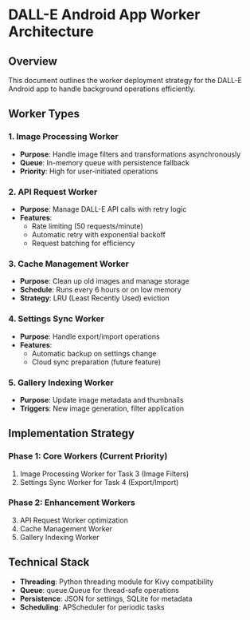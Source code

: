 # DALL-E Android App Worker Architecture

## Overview
This document outlines the worker deployment strategy for the DALL-E Android app to handle background operations efficiently.

## Worker Types

### 1. Image Processing Worker
- **Purpose**: Handle image filters and transformations asynchronously
- **Queue**: In-memory queue with persistence fallback
- **Priority**: High for user-initiated operations

### 2. API Request Worker
- **Purpose**: Manage DALL-E API calls with retry logic
- **Features**: 
  - Rate limiting (50 requests/minute)
  - Automatic retry with exponential backoff
  - Request batching for efficiency

### 3. Cache Management Worker
- **Purpose**: Clean up old images and manage storage
- **Schedule**: Runs every 6 hours or on low memory
- **Strategy**: LRU (Least Recently Used) eviction

### 4. Settings Sync Worker
- **Purpose**: Handle export/import operations
- **Features**:
  - Automatic backup on settings change
  - Cloud sync preparation (future feature)

### 5. Gallery Indexing Worker
- **Purpose**: Update image metadata and thumbnails
- **Triggers**: New image generation, filter application

## Implementation Strategy

### Phase 1: Core Workers (Current Priority)
1. Image Processing Worker for Task 3 (Image Filters)
2. Settings Sync Worker for Task 4 (Export/Import)

### Phase 2: Enhancement Workers
3. API Request Worker optimization
4. Cache Management Worker
5. Gallery Indexing Worker

## Technical Stack
- **Threading**: Python threading module for Kivy compatibility
- **Queue**: queue.Queue for thread-safe operations
- **Persistence**: JSON for settings, SQLite for metadata
- **Scheduling**: APScheduler for periodic tasks
